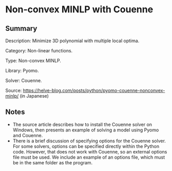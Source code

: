 # Non-convex MINLP with Couenne

## Summary
Description: Minimize 3D polynomial with multiple local optima.

Category: Non-linear functions.

Type: Non-convex MINLP.

Library: Pyomo.

Solver: Couenne.

Source: https://helve-blog.com/posts/python/pyomo-couenne-nonconvex-minlp/ (in Japanese)

## Notes

- The source article describes how to install the Couenne solver on Windows, then presents an example of solving a model using Pyomo and Couenne.
- There is a brief discussion of specifying options for the Couenne solver. For some solvers, options can be specified directly within the Python code. However, that does not work with Couenne, so an external options file must be used. We include an example of an options file, which must be in the same folder as the program.
